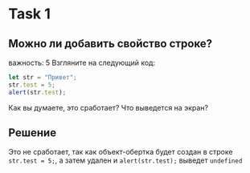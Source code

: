# Task 1
## Можно ли добавить свойство строке?
важность: 5
Взгляните на следующий код:
```js
let str = "Привет";
str.test = 5;
alert(str.test);
```
Как вы думаете, это сработает? Что выведется на экран?

## Решение
Это не сработает, так как объект-обертка будет создан в строке `str.test = 5;`, а затем удален и `alert(str.test);` выведет `undefined`